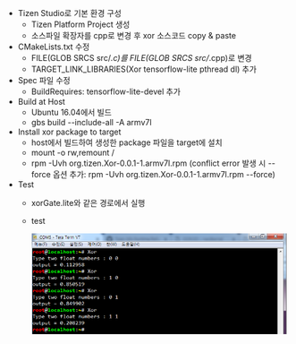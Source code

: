 * Tizen Studio로 기본 환경 구성
  * Tizen Platform Project 생성
  * 소스파일 확장자를 cpp로 변경 후 xor 소스코드 copy & paste
* CMakeLists.txt 수정
  * FILE(GLOB SRCS src/*.c)를 FILE(GLOB SRCS src/*.cpp)로 변경
  * TARGET_LINK_LIBRARIES(Xor tensorflow-lite pthread dl) 추가
* Spec 파일 수정
  * BuildRequires: tensorflow-lite-devel 추가
* Build at Host
  * Ubuntu 16.04에서 빌드
  * gbs build --include-all -A armv7l
* Install xor package to target
  * host에서 빌드하여 생성한 package 파일을 target에 설치
  * mount -o rw,remount /
  * rpm -Uvh org.tizen.Xor-0.0.1-1.armv7l.rpm
     (conflict error 발생 시 --force 옵션 추가: rpm -Uvh org.tizen.Xor-0.0.1-1.armv7l.rpm --force)
* Test
  * xorGate.lite와 같은 경로에서 실행
  * test
  
    ![test_xor](./fig/test_xor.png)
